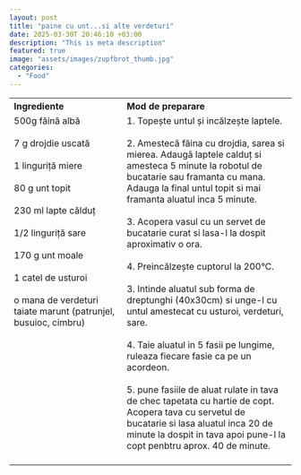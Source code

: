 ```yaml
---
layout: post
title: "paine cu unt...si alte verdeturi"
date: 2025-03-30T 20:46:10 +03:00
description: "This is meta description"
featured: true
image: "assets/images/zupfbrot_thumb.jpg"
categories: 
  - "Food"
---
```



<table style="width: 100%; border-collapse: collapse;">
  <tr>
    <th style="text-align: left;width: 40%;vertical-align: top;">Ingrediente</th>
    <th style="text-align: left;width: 60%;vertical-align: top;">Mod de preparare</th>
  </tr>
  <tr>
    <td style="text-align: left;width: 40%;vertical-align: top;">
        500g făină albă<br><br>
        7 g drojdie uscată<br><br>
        1 linguriță miere<br><br>
        80 g unt topit<br><br>
        230 ml lapte călduț<br><br>
        1/2 linguriță sare<br><br>
        170 g unt moale<br><br>
        1 catel de usturoi<br><br>
        o mana de verdeturi taiate marunt (patrunjel, busuioc, cimbru) <br><br>
    </td>
    <td style="text-align: left;width: 60%;vertical-align: top;">
      1. Topește untul și incălzește laptele. <br><br>
      2. Amestecă făina cu drojdia, sarea si mierea. Adaugă laptele calduț si amesteca 5 minute la robotul de bucatarie sau framanta cu mana. Adauga la final untul topit si mai framanta aluatul inca 5 minute. <br><br>
      3. Acopera vasul cu un servet de bucatarie curat si lasa-l la dospit aproximativ o ora. <br><br>
      4. Preincălzește cuptorul la 200°C. <br><br>
      3. Intinde aluatul sub forma de dreptunghi (40x30cm) si unge-l cu untul amestecat cu usturoi, verdeturi, sare. <br><br>
      4. Taie aluatul in 5 fasii pe lungime, ruleaza fiecare fasie ca pe un acordeon. <br><br>
      5. pune fasiile de aluat rulate in tava de chec tapetata cu hartie de copt. Acopera tava cu servetul de bucatarie si lasa aluatul inca 20 de minute la dospit in tava apoi pune-l la copt penbtru aprox. 40 de minute.<br><br>
    </td>
  </tr>
</table>